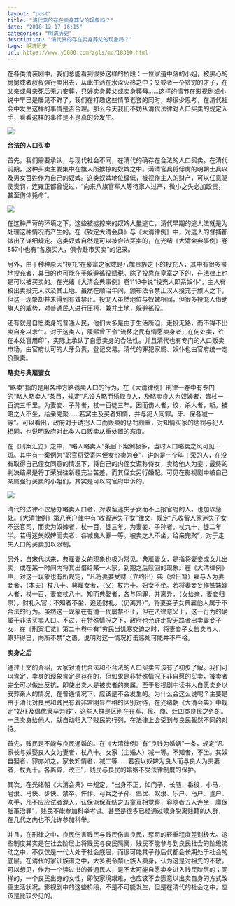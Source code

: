 ```yaml
---
layout: "post"
title: "清代真的存在卖身葬父的现象吗？"
date: "2018-12-17 16:15"
categories: "明清历史"
description: "清代真的存在卖身葬父的现象吗？"
tags: 明清历史
url: https://www.y5000.com/zgls/mq/18310.html
---
```






在各类清装剧中，我们总能看到很多这样的桥段：一位家道中落的小姐，被黑心的舅舅或者叔叔强行卖出去，从此生活在水深火热之中；又或者一个贫穷的才子，在父亲或母亲死后无力安葬，只好卖身葬父或卖身葬母......这样的情节在影视剧或小说中早已是屡见不鲜了，我们在打趣这些情节老套的同时，却很少思考，在清代社会中发生这样的事情是否合理。那么今天我们不妨从清代法律对人口买卖的规定入手，看看这样的事件是不是真的会发生。

![](https://img.y5000.com/uploads/allimg/170331/1132332332-0.jpg)

**合法的人口买卖**

首先，我们需要承认，与现代社会不同，在清代的确存在合法的人口买卖。在清代前期，这种买卖主要集中在旗人所掳掠的奴婢之中。满清官兵将俘虏的明朝士兵以及男女百姓作为自己的奴婢。这类奴婢地位极低，被视作主人的财产，可以任意驱使责罚，连雍正都曾说过，“向来八旗官军人等待家人过严，微小之失必加殴责，甚至伤体毙命”。

![](https://img.y5000.com/uploads/allimg/170331/1132334P3-1.jpg)

在这种严苛的环境之下，这些被掳掠来的奴婢大量逃亡，清代早期的逃人法就是为处理这种情况而产生的。在《钦定大清会典》与《大清律例》中，对逃人的督捕都做出了详细规定。这类奴婢自然是可以被合法买卖的，在光绪《大清会典事例》卷857中也有“各旗买人，俱令赴市买卖”的记录。

另外，由于种种原因“投充”在豪富之家或是八旗贵族之下的投充人，其中有很多带地投充者，其目的也可能在于躲避徭役赋税。除了投靠在皇室之下的，在法律上也是可以被买卖的。在光绪《大清会典事例》卷1116中说“投充人即系奴仆”，主人有权出卖投充人以及其土地。虽然在顺治年间，颁布法令禁止汉人投充于旗人之下，但这一现象却并未得到有效禁止。投充人虽然地位与奴婢相同，但很多投充人借助旗人的威势，对普通民人进行压榨，兼并土地，躲避徭役。

还有就是自愿卖身的普通人民，他们大多是由于生活所迫，走投无路，而不得不出卖自身以求生。对于这类人，康熙曾下令“流移之民有情愿卖身者，在何处卖，许在本处官用印”，实际上承认了自愿卖身的合法性。并且清代也有专门的人口贩卖市场，由官府认可的人牙负责，登记交易。清代的罪犯家属、奴仆也由官府统一定价贩卖。

**略卖与典雇妻女**

“略卖”指的是用各种方略诱卖人口的行为，在《大清律例》刑律一卷中有专门的“略人略卖人”条目，规定“凡设方略而诱取良人，及略卖良人为奴婢者，皆杖一百流三千里。为妻妾、子孙者，杖一百徒三年。因而伤人者，绞，杀人者，斩。被略之人不坐，给亲完聚......若窝主及买者知情，并与犯人同罪。牙、保各减一等”。可以看出，政府对于诱拐人口而贩卖的惩罚颇重，对知情买家的惩罚与犯人相同，也说明政府对此类人口贩卖从重处置的态度。

在《刑案汇览》之中，“略人略卖人”条目下案例极多，当时人口略卖之风可见一斑。其中有一案例为“职官将受寄内侄女价卖为妾”，讲的是一个叫丁荣的人，在没有取得自己侄女同意的情况下，将自己的内侄女谎称侍女，卖给他人为妾；最终的判决结果是将丁荣发往新疆充当苦差，而其侄女另行婚配。可见在影视剧中被自己亲属强行买卖的小姐们，其实是可以向官府申诉的。

![](https://img.y5000.com/uploads/allimg/170331/1132333394-2.jpg)

清代的法律不仅惩办略卖人口者，对收留迷失子女而不上报官府的人，也加以惩处。《大清律例》第八卷户律中有“收留迷失子女”律文，规定“凡收留人家迷失子女不送官司，而卖为奴婢者，杖一百，徒三年。为妻妾、子孙者，杖九十，徒二年半。若得迷失奴婢而卖者，各减良人罪一等。被卖之人不坐，给亲完聚”，对于走失人口的买卖加以限制。

另外，自宋代以来，典雇妻女的现象也极为常见。典雇妻女，是指将妻妾或女儿出卖，或在某一时间内将其出借给某一人家，到期之后赎回的现象。在《大清律例》中，对这一现象也有所规定，“凡将妻妾受财（立约出）典（验日暂）雇与人为妻妾者，（本夫）杖八十。典雇女者，（父）杖六十。妇女不坐。若将妻妾妄作姊妹嫁人者，杖一百，妻妾杖八十。知而典娶者，各与同罪，并离异，（女给亲，妻妾归宗），财礼入官；不知者不坐，追还财礼。（仍离异）”，将妻妾子女典雇他人属于不合法的行为。虽然这一现象在有清一代屡禁不止，但在法律意义上，这一行为的确属于非法买卖人口。不过，在特殊情况之下，政府也允许走投无路者出卖妻妾子女，在《刑案汇览》第二十卷中有“穷民当饥寒交迫之时，将妻妾子女售卖与人，原非得已，向所不禁”之语，说明对这一情况打击惩处可能并不严格。

**卖身之后**

通过上文的介绍，大家对清代合法和不合法的人口买卖应该有了初步了解。我们可以肯定，卖身的现象肯定是存在的，但如果是非特殊情况下非自愿的买卖，被卖者完全可以做出反抗，即使出卖人是被卖者的亲属。至于影视剧中读书人自愿卖身以安葬亲人的情况，在普通情况下，应该是不会发生的。为什么会这么说呢？主要是由于清代对良民和贱民有着非常明显严格的区别对待，在光绪朝《大清会典》中规定“奴仆及倡优隶卒为贱”，这些人群是区别在在军、民、商、灶四类良民之外的。一旦卖身给他人，就自动归入了贱民的行列，在法律上会受到与良民截然不同的对待。

首先，贱民是不能与良民通婚的。在《大清律例》有“良贱为婚姻”一条，规定“凡家长与奴娶良人女为妻者，杖八十。女家（主婚人）减一等。不知者，不坐。其奴自娶者，罪亦如之。家长知情者，减二等......若妄以奴婢为良人而与良人为夫妻者，杖九十。各离异，改正”，贱民与良民的婚姻不受法律制度的保护。

其次，在光绪朝《大清会典》中规定，“出身不正，如门子、长随、番役、小马、皂隶、马快、步快、禁卒、仵作、弓兵之子孙、倡优、奴隶、乐户、丐户、疍户、吹手，凡不应应试者混入，认保派保互结之五童互相觉察，容隐者五人连坐，廪保黜革治罪”，贱民不能参加科举考试。甚至是很多已经通过赎身脱离贱籍的人群，在几代之内也不允许参加科举。

并且，在刑律之中，良民伤害贱民与贱民伤害良民，惩罚的轻重程度差别极大。这些制度其实是在社会阶层上将贱民与良民隔离，贱民不能参与到良民社会的阶级流动之中，不仅仅是一代人处于社会底层，而很可能其子孙后代都会长期处于社会的底层。在清代的家训族谱之中，大多明令禁止族人卖身，认为这是对祖先的不敬。可以想见，作为一个读过书的普通民人，是不太可能自愿卖身进入贱民阶层的；同样的，一个良民出身的女性，即使家境艰难，也应该不会愿意以出卖自身的方式改善生活状况。影视剧中的这些桥段，不是不可能发生，但是在清代的社会之中，应该是比较少见的。
